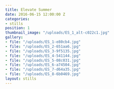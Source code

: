 ```yaml
---
title: Elevate Summer
date: 2016-06-15 12:00:00 Z
categories:
- stills
position: 1
thumbnail_image: "/uploads/ES_1_alt-c022c1.jpg"
gallery:
- file: "/uploads/ES_1-e80cb4.jpg"
- file: "/uploads/ES_2-651aa6.jpg"
- file: "/uploads/ES_3-9f5135.jpg"
- file: "/uploads/ES_4-541144.jpg"
- file: "/uploads/ES_5-08c031.jpg"
- file: "/uploads/ES_6-a74504.jpg"
- file: "/uploads/ES_7-d64a35.jpg"
- file: "/uploads/ES_8-6b0469.jpg"
layout: stills
---
```


